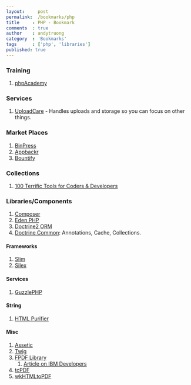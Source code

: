 ```yaml
---
layout:     post
permalink:  /bookmarks/php
title     : PHP - Bookmark
comments  : true
author    : andytruong
category  : 'Bookmarks'
tags      : ['php', 'libraries']
published: true
---
```


### Training

1. [phpAcademy](http://phpacademy.org/tutorials.php "")

### Services

1. [UploadCare](http://uploadcare.com/ "") - Handles uploads and storage so you can focus on other things.

### Market Places

1. [BinPress](http://www.binpress.com/browse/php "")
1. [Appbackr](http://www.appbackr.com/ "")
1. [Bountify](https://bountify.co/)

### Collections

1. [100 Terrific Tools for Coders & Developers](http://dailytekk.com/2012/09/24/100-terrific-tools-for-coders-developers/)

### Libraries/Components

1. [Composer](http://getcomposer.org/)
1. [Eden PHP](http://www.eden-php.com/ "PHP library designed for rapid prototyping, with less code")
1. [Doctrine2 ORM](https://github.com/doctrine/doctrine2)
1. [Doctrine Common](https://github.com/doctrine/common): Annotations, Cache, Collections.

#### Frameworks

1. [Slim](http://www.slimframework.com/)
1. [Silex](http://silex.sensiolabs.org/)

#### Services

1. [GuzzlePHP](http://guzzlephp.org/ "HTTP client for PHP")

#### String

1. [HTML Purifier ](http://htmlpurifier.org/)

#### Misc

1. [Assetic](https://github.com/kriswallsmith/assetic)
1. [Twig](http://twig.sensiolabs.org/)
1. [FPDF Library](http://www.fpdf.org/)
	1. [Article on IBM Developers](http://goo.gl/93Rft)
1. [tcPDF](http://www.tcpdf.org/)
1. [wkHTMLtoPDF](http://code.google.com/p/wkhtmltopdf/)
